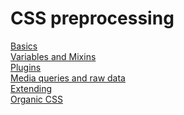 # CSS preprocessing

<social>

<i class="fa fa-arrow-right"></i> [Basics](/pages/css-preprocessing/basics)<br />
<i class="fa fa-arrow-right"></i> [Variables and Mixins](/pages/css-preprocessing/variables-and-mixins)<br />
<i class="fa fa-arrow-right"></i> [Plugins](/pages/css-preprocessing/plugins)<br />
<i class="fa fa-arrow-right"></i> [Media queries and raw data](/pages/css-preprocessing/media-queries-raw-data)<br />
<i class="fa fa-arrow-right"></i> [Extending](/pages/css-preprocessing/extending)<br />
<i class="fa fa-arrow-right"></i> [Organic CSS](/pages/css-preprocessing/organic-css)